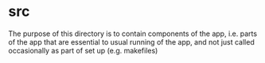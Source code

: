 # src

The purpose of this directory is to contain components of the app, i.e. parts of the app that are essential to usual running of the app, and not just called occasionally as part of set up (e.g. makefiles)